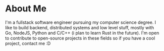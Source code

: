<!---
shgates/shgates is a ✨ special ✨ repository because its `README.md` (this file) appears on your GitHub profile.
You can click the Preview link to take a look at your changes.
--->

# About Me

I'm a fullstack software engineer pursuing my computer science degree. 
I like to build backend, distributed systems and low level stuff, mostly with Go, NodeJS, Python and C/C++ (i plan to learn Rust in the future). 
I'm open to contribute to open-source projects in these fields so if you have a cool project, contact me :D
